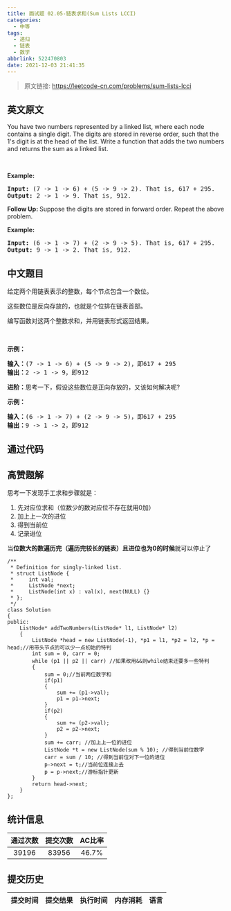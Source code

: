 ```yaml
---
title: 面试题 02.05-链表求和(Sum Lists LCCI)
categories:
  - 中等
tags:
  - 递归
  - 链表
  - 数学
abbrlink: 522470803
date: 2021-12-03 21:41:35
---
```


> 原文链接: https://leetcode-cn.com/problems/sum-lists-lcci


## 英文原文
<div><p>You have two numbers represented by a linked list, where each node contains a single digit. The digits are stored in reverse order, such that the 1&#39;s digit is at the head of the list. Write a function that adds the two numbers and returns the sum as a linked list.</p>

<p>&nbsp;</p>

<p><strong>Example: </strong></p>

<pre>
<strong>Input: </strong>(7 -&gt; 1 -&gt; 6) + (5 -&gt; 9 -&gt; 2). That is, 617 + 295.
<strong>Output: </strong>2 -&gt; 1 -&gt; 9. That is, 912.
</pre>

<p><strong>Follow Up:&nbsp;</strong>Suppose the digits are stored in forward order. Repeat the above problem.</p>

<p><strong>Example: </strong></p>

<pre>
<strong>Input: </strong>(6 -&gt; 1 -&gt; 7) + (2 -&gt; 9 -&gt; 5). That is, 617 + 295.
<strong>Output: </strong>9 -&gt; 1 -&gt; 2. That is, 912.
</pre>
</div>

## 中文题目
<div><p>给定两个用链表表示的整数，每个节点包含一个数位。</p>

<p>这些数位是反向存放的，也就是个位排在链表首部。</p>

<p>编写函数对这两个整数求和，并用链表形式返回结果。</p>

<p>&nbsp;</p>

<p><strong>示例：</strong></p>

<pre><strong>输入：</strong>(7 -&gt; 1 -&gt; 6) + (5 -&gt; 9 -&gt; 2)，即617 + 295
<strong>输出：</strong>2 -&gt; 1 -&gt; 9，即912
</pre>

<p><strong>进阶：</strong>思考一下，假设这些数位是正向存放的，又该如何解决呢?</p>

<p><strong>示例：</strong></p>

<pre><strong>输入：</strong>(6 -&gt; 1 -&gt; 7) + (2 -&gt; 9 -&gt; 5)，即617 + 295
<strong>输出：</strong>9 -&gt; 1 -&gt; 2，即912
</pre>
</div>

## 通过代码
<RecoDemo>
</RecoDemo>


## 高赞题解
思考一下发现手工求和步骤就是：
1. 先对应位求和（位数少的数对应位不存在就用0加）
2. 加上上一次的进位
3. 得到当前位
4. 记录进位

当**位数大的数遍历完（遍历完较长的链表）且进位也为0的时候**就可以停止了
```
/**
 * Definition for singly-linked list.
 * struct ListNode {
 *     int val;
 *     ListNode *next;
 *     ListNode(int x) : val(x), next(NULL) {}
 * };
 */
class Solution
{
public:
    ListNode* addTwoNumbers(ListNode* l1, ListNode* l2)
    {
        ListNode *head = new ListNode(-1), *p1 = l1, *p2 = l2, *p = head;//用带头节点的可以少一点初始的特判
        int sum = 0, carr = 0;
        while (p1 || p2 || carr) //如果改用&&则while结束还要多一些特判
        {
            sum = 0;//当前两位数字和
            if(p1)
            {
                sum += (p1->val);
                p1 = p1->next;
            }
            if(p2)
            {
                sum += (p2->val);
                p2 = p2->next;
            }
            sum += carr; //加上上一位的进位
            ListNode *t = new ListNode(sum % 10); //得到当前位数字
            carr = sum / 10; //得到当前位对下一位的进位
            p->next = t;//当前位连接上去
            p = p->next;//游标指针更新
        }
        return head->next;
    }
};

```


## 统计信息
| 通过次数 | 提交次数 | AC比率 |
| :------: | :------: | :------: |
|    39196    |    83956    |   46.7%   |

## 提交历史
| 提交时间 | 提交结果 | 执行时间 |  内存消耗  | 语言 |
| :------: | :------: | :------: | :--------: | :--------: |
